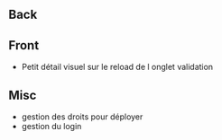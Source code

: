 ## Back

## Front
- Petit détail visuel sur le reload de l onglet validation

## Misc
- gestion des droits pour déployer
- gestion du login
